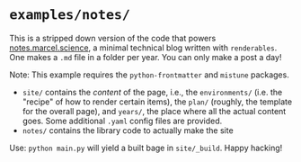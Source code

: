 # `examples/notes/`

This is a stripped down version of the code that powers [notes.marcel.science](https://notes.marcel.science), a minimal technical blog written with `renderables`. One makes a `.md` file in a folder per year. You can only make a post a day!

Note: This example requires the `python-frontmatter` and `mistune` packages.

- `site/` contains the *content* of the page, i.e., the `environments/` (i.e. the "recipe" of how to render certain items), the `plan/` (roughly, the template for the overall page), and `years/`, the place where all the actual content goes. Some additional `.yaml` config files are provided.
- `notes/` contains the library code to actually make the site

Use: `python main.py` will yield a built bage in `site/_build`. Happy hacking!

